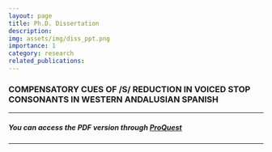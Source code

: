 ```yaml
---
layout: page
title: Ph.D. Dissertation
description:
img: assets/img/diss_ppt.png
importance: 1
category: research
related_publications: 
---
```


### **COMPENSATORY CUES OF /S/ REDUCTION IN VOICED STOP CONSONANTS IN WESTERN ANDALUSIAN SPANISH**

---
##### You can access the PDF version through [ProQuest](https://www.proquest.com/docview/3207606346/4123D4CE98524A6DPQ/1?accountid=452&sourcetype=Dissertations%20&%20Theses)

---

